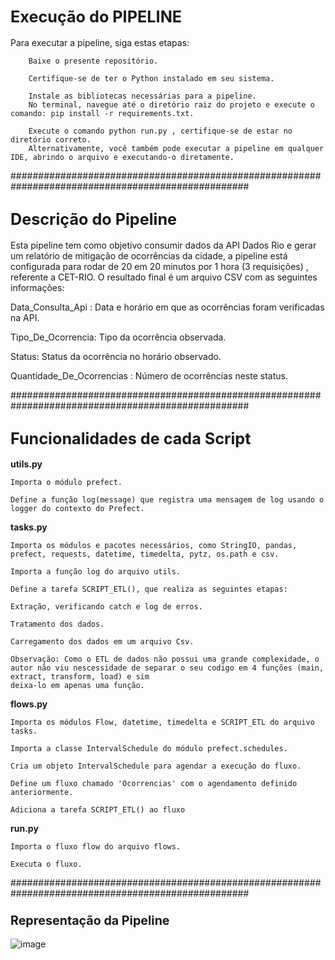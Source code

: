 ## <span style="font-size:larger;"> Execução do PIPELINE </span>

Para executar a pipeline, siga estas etapas: 

        Baixe o presente repositório. 
        
        Certifique-se de ter o Python instalado em seu sistema. 

        Instale as bibliotecas necessárias para a pipeline. 
        No terminal, navegue até o diretório raiz do projeto e execute o comando: pip install -r requirements.txt.

        Execute o comando python run.py , certifique-se de estar no diretório correto. 
        Alternativamente, você também pode executar a pipeline em qualquer IDE, abrindo o arquivo e executando-o diretamente.

###################################################################################################

## <span style="font-size:larger;"> Descrição do Pipeline </span>


Esta pipeline tem como objetivo consumir dados da API Dados Rio e gerar um relatório de mitigação de ocorrências da cidade, 
a pipeline está configurada para rodar de 20 em 20 minutos por 1 hora (3 requisições) , referente a CET-RIO. O resultado final é um arquivo CSV com as seguintes informações:

Data_Consulta_Api : Data e horário em que as ocorrências foram verificadas na API.

Tipo_De_Ocorrencia: Tipo da ocorrência observada.

Status: Status da ocorrência no horário observado.

Quantidade_De_Ocorrencias : Número de ocorrências neste status.

###################################################################################################

## <span style="font-size:larger;">Funcionalidades de cada Script</span>

**utils.py**

    Importa o módulo prefect.
  
    Define a função log(message) que registra uma mensagem de log usando o logger do contexto do Prefect.

**tasks.py**

    Importa os módulos e pacotes necessários, como StringIO, pandas, prefect, requests, datetime, timedelta, pytz, os.path e csv.
      
    Importa a função log do arquivo utils.

    Define a tarefa SCRIPT_ETL(), que realiza as seguintes etapas:
  
    Extração, verificando catch e log de erros. 
    
    Tratamento dos dados. 
    
    Carregamento dos dados em um arquivo Csv.

    Observação: Como o ETL de dados não possui uma grande complexidade, o autor não viu nescessidade de separar o seu codigo em 4 funções (main, extract, transform, load) e sim 
    deixa-lo em apenas uma função. 
  
**flows.py**

    Importa os módulos Flow, datetime, timedelta e SCRIPT_ETL do arquivo tasks.
  
    Importa a classe IntervalSchedule do módulo prefect.schedules.
  
    Cria um objeto IntervalSchedule para agendar a execução do fluxo.
  
    Define um fluxo chamado 'Ocorrencias' com o agendamento definido anteriormente.
  
    Adiciona a tarefa SCRIPT_ETL() ao fluxo
  
**run.py**

    Importa o fluxo flow do arquivo flows.
  
    Executa o fluxo.

###################################################################################################

### <span style="font-size:larger;">Representação da Pipeline</span>


![image](https://github.com/LDirk/SMTR/assets/47995676/beb14ed2-df9d-48f9-af50-8104ac771bdc)

